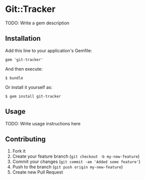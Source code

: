 # Git::Tracker

TODO: Write a gem description

## Installation

Add this line to your application's Gemfile:

    gem 'git-tracker'

And then execute:

    $ bundle

Or install it yourself as:

    $ gem install git-tracker

## Usage

TODO: Write usage instructions here

## Contributing

1. Fork it
2. Create your feature branch (`git checkout -b my-new-feature`)
3. Commit your changes (`git commit -am 'Added some feature'`)
4. Push to the branch (`git push origin my-new-feature`)
5. Create new Pull Request
